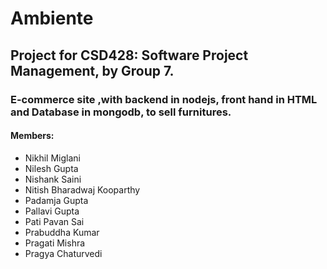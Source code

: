 # Ambiente

## Project for CSD428: Software Project Management, by Group 7.

### E-commerce site ,with backend in nodejs, front hand in HTML and Database in mongodb, to sell furnitures.

#### Members:
- Nikhil Miglani
- Nilesh Gupta
- Nishank Saini
- Nitish Bharadwaj Kooparthy
- Padamja Gupta
- Pallavi Gupta
- Pati Pavan Sai
- Prabuddha Kumar
- Pragati Mishra
- Pragya Chaturvedi
